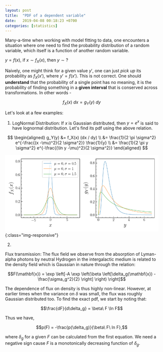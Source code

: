 ```yaml
---
layout: post
title:  "PDF of a dependent variable"
date:   2019-04-08 00:18:23 +0700
categories: [statistics]
---
```


Many-a-time when working with model fitting to data, one encounters a
situation where one need to find the probability distribution of a random
variable, which itself is a function of another random variable.

$y = f(x)$, if $x \sim f_X(x)$, then $y \sim ?$

Naively, one might think for a given value $y'$, one can just *pick up* its
probability as $f_X(x')$, where $y' = f(x')$. This is not correct. One should **understand** that the probability of a single point has no meaning, it is the probability of finding something in a **given interval** that is conserved across transformations. In other words -

$$f_X(x)\ dx = g_Y(y)\ dy$$

Let's look at a few examples:

1.
    LogNormal Distribution: If $x$ is Gaussian distributed, then $y = e^x$ is said to have lognormal distribution. Let's find its pdf using the above relation.

$$
\begin{aligned}
g_Y(y) &= f_X(x) (dx / dy) \\
       &= \frac{1}{2 \pi \sigma^2} e^{-\frac{(x -\mu)^2}{2 \sigma^2}} \frac{1}{y} \\
       &= \frac{1}{2 \pi y \sigma^2} e^{-\frac{(\ln y -\mu)^2}{2 \sigma^2}}
\end{aligned}
$$

![composite](/static/img/pdf-of-function.png){:class="img-responsive"}

2.
 Flux transmission:
The flux field we observe from the absorption of Lyman-alpha photons by neutral Hydrogen in the intergalactic medium is related to the density field which is Gaussian in nature through the relation:

$$F(\mathbf{x}) = \exp \left[-A \exp \left(\beta \left[\delta_g(\mathbf{x}) - \frac{\sigma_g^2}{2} \right] \right) \right]$$

The dependence of flux on density is thus highly non-linear. However, at earlier times when the variance on $\delta$ was small, the flux was roughly Gaussian distributed too. To find the exact pdf, we start by noting that:

$$\frac{dF}{d\delta_g} = \beta\ F \ln F$$

Thus we have,

$$p(F) = -\frac{p(\delta_g)}{\beta\ F\ ln F},$$

where $\delta_g$ for a given $F$ can be calculated from the first equation. We need a negative sign cause $F$ is a monotonically decreasing function of $\delta_g$.


